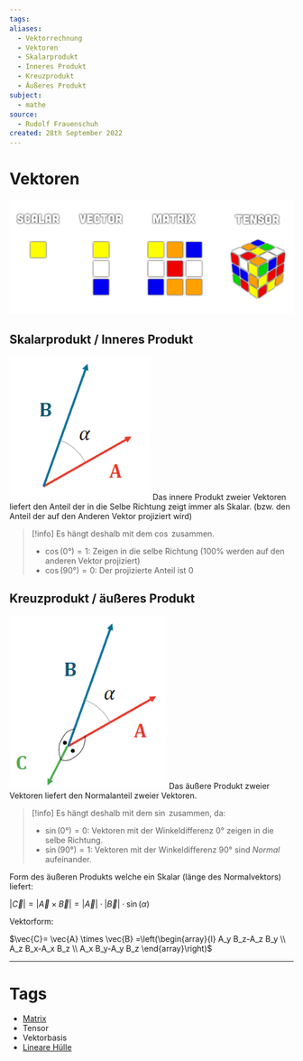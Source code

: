 ```yaml
---
tags: 
aliases:
  - Vektorrechnung
  - Vektoren
  - Skalarprodukt
  - Inneres Produkt
  - Kreuzprodukt
  - Äußeres Produkt
subject:
  - mathe
source:
  - Rudolf Frauenschuh
created: 28th September 2022
---
```


# Vektoren

![](assets/VectorMatrixTensor.png)

## Skalarprodukt / Inneres Produkt

![InlineR](assets/Skalarprodukt.png)
Das innere Produkt zweier Vektoren liefert den Anteil der in die Selbe Richtung zeigt immer als Skalar.
(bzw. den Anteil der auf den Anderen Vektor projiziert wird)
> [!info] Es hängt deshalb mit dem $\cos$ zusammen.
> - $\cos(0°) = 1$: Zeigen in die selbe Richtung ($100\%$ werden auf den anderen Vektor projiziert)
> - $\cos(90°) = 0$: Der projizierte Anteil ist $0$

## Kreuzprodukt / äußeres Produkt

![InlineR](assets/Kreuzprodukt.png)
Das äußere Produkt zweier Vektoren liefert den Normalanteil zweier Vektoren.

> [!info] Es hängt deshalb mit dem $\sin$ zusammen, da:
> - $\sin(0°) = 0$: Vektoren mit der Winkeldifferenz $0°$ zeigen in die selbe Richtung.
> - $\sin(90°) = 1$: Vektoren mit der Winkeldifferenz $90°$ sind *Normal* aufeinander.

Form des äußeren Produkts welche ein Skalar (länge des Normalvektors) liefert:

$\lvert \vec{C} \rvert = \lvert \vec{A}\times \vec{B} \rvert = \lvert \vec{A} \rvert\cdot \lvert \vec{B} \rvert\cdot \sin(\alpha)$

Vektorform:

$\vec{C}= \vec{A} \times \vec{B} =\left(\begin{array}{l} A_y B_z-A_z B_y \\ A_z B_x-A_x B_z \\ A_x B_y-A_y B_z \end{array}\right)$





---

# Tags

- [Matrix](../mathe%20(4)/Matrix.md)
- Tensor
- Vektorbasis
- [Lineare Hülle](../mathe%20(4)/Lineare%20Hülle.md)